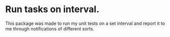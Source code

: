 #  Run tasks on interval.
This package was made to run my unit tests on a set interval and report it to me through notifications of different sorts.  
